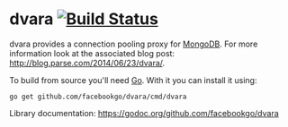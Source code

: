 dvara [![Build Status](https://secure.travis-ci.org/facebookgo/dvara.png)](http://travis-ci.org/facebookgo/dvara)
=====

dvara provides a connection pooling proxy for
[MongoDB](http://www.mongodb.org/). For more information look at the associated
blog post: http://blog.parse.com/2014/06/23/dvara/.

To build from source you'll need [Go](http://golang.org/). With it you can install it using:

    go get github.com/facebookgo/dvara/cmd/dvara

Library documentation: https://godoc.org/github.com/facebookgo/dvara
